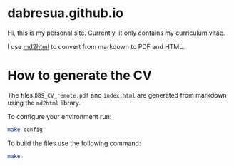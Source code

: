 # dabresua.github.io

Hi, this is my personal site. Currently, it only contains my curriculum vitae.

I use [md2html](https://github.com/dabresua/md2html) to convert from markdown to PDF and HTML.

# How to generate the CV

The files `DBS_CV_remote.pdf` and `index.html` are generated from markdown using the `md2html` library.

To configure your environment run:

```bash
make config
```

To build the files use the following command:

```bash
make
```
